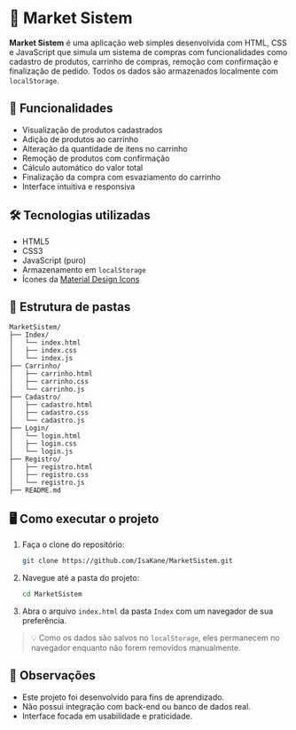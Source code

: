 # 🛒 Market Sistem

**Market Sistem** é uma aplicação web simples desenvolvida com HTML, CSS e JavaScript que simula um sistema de compras com funcionalidades como cadastro de produtos, carrinho de compras, remoção com confirmação e finalização de pedido. Todos os dados são armazenados localmente com `localStorage`.

## 🚀 Funcionalidades

- Visualização de produtos cadastrados
- Adição de produtos ao carrinho
- Alteração da quantidade de itens no carrinho
- Remoção de produtos com confirmação
- Cálculo automático do valor total
- Finalização da compra com esvaziamento do carrinho
- Interface intuitiva e responsiva

## 🛠 Tecnologias utilizadas

- HTML5
- CSS3
- JavaScript (puro)
- Armazenamento em `localStorage`
- Ícones da [Material Design Icons](https://materialdesignicons.com/)

## 📁 Estrutura de pastas

```
MarketSistem/
├── Index/
│   └── index.html
│   ├── index.css
│   └── index.js
├── Carrinho/
│   ├── carrinho.html
│   ├── carrinho.css
│   └── carrinho.js
├── Cadastro/
│   ├── cadastro.html
│   ├── cadastro.css
│   └── cadastro.js
├── Login/
│   └── login.html
│   ├── login.css
│   └── login.js
├── Registro/
│   ├── registro.html
│   ├── registro.css
│   └── registro.js
├── README.md
```

## 🖥️ Como executar o projeto

1. Faça o clone do repositório:
   ```bash
   git clone https://github.com/IsaKane/MarketSistem.git
   ```
   
2. Navegue até a pasta do projeto:
   ```bash
   cd MarketSistem
   ```

3. Abra o arquivo `index.html` da pasta `Index` com um navegador de sua preferência.

> 💡 Como os dados são salvos no `localStorage`, eles permanecem no navegador enquanto não forem removidos manualmente.

## 📌 Observações

- Este projeto foi desenvolvido para fins de aprendizado.
- Não possui integração com back-end ou banco de dados real.
- Interface focada em usabilidade e praticidade.
